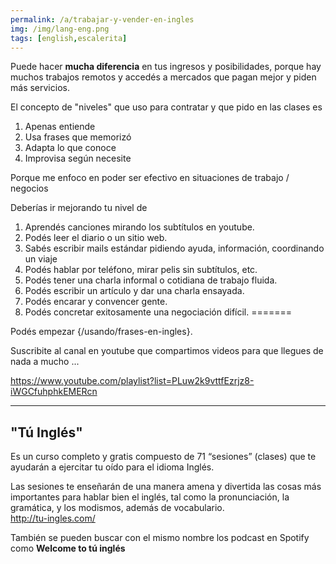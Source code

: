 ```yaml
---
permalink: /a/trabajar-y-vender-en-ingles
img: /img/lang-eng.png
tags: [english,escalerita]
---
```


Puede hacer __mucha diferencia__ en tus ingresos y posibilidades, porque hay muchos trabajos remotos y accedés a mercados que pagan mejor y piden más servicios. 

El concepto de "niveles" que uso para contratar y que pido en las clases es

1. Apenas entiende
2. Usa frases que memorizó
3. Adapta lo que conoce
4. Improvisa según necesite

Porque me enfoco en poder ser efectivo en situaciones de trabajo / negocios

Deberías ir mejorando tu nivel de
1. Aprendés canciones mirando los subtítulos en youtube.
2. Podés leer el diario o un sitio web.
3. Sabés escribir mails estándar pidiendo ayuda, información, coordinando un viaje
4. Podés hablar por teléfono, mirar pelis sin subtítulos, etc.
5. Podés tener una charla informal o cotidiana de trabajo fluida.
6. Podés escribir un artículo y dar una charla ensayada.
7. Podés encarar y convencer gente.
8. Podés concretar exitosamente una negociación difícil.
=======


Podés empezar {/usando/frases-en-ingles}.

Suscribite al canal en youtube que compartimos videos para que llegues de nada a mucho ...

<https://www.youtube.com/playlist?list=PLuw2k9vttfEzrjz8-iWGCfuhphkEMERcn>

---
__"Tú Inglés"__
---
Es un curso completo y gratis compuesto de 71 “sesiones” (clases) que te ayudarán a ejercitar tu oído para el idioma Inglés. 

Las sesiones te enseñarán de una manera amena y divertida las cosas más importantes para hablar bien el inglés, 
tal como la pronunciación, la gramática, y los modismos, además de vocabulario.  
<http://tu-ingles.com/>

También se pueden buscar con el mismo nombre los podcast en Spotify como **Welcome to tú inglés**
